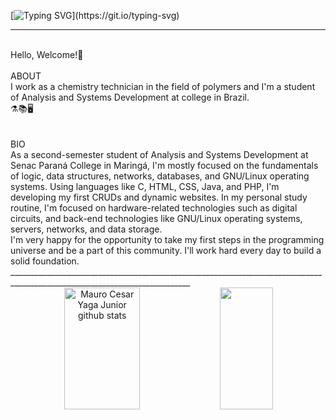 [![Typing SVG](https://readme-typing-svg.herokuapp.com/?color=00bfbf&size=35&center=true&vCenter=true&width=1000&lines=To+undestand+recursion,;I+need+understand+recursion...;)](https://git.io/typing-svg)

____________________________________________________________________________________________________________________________
<br>
  Hello, Welcome!🖖
<br>


<br>
ABOUT                                                      
<br>
I work as a chemistry technician in the field of polymers and I'm a student of Analysis and Systems Development at college in Brazil.
<br>
⚗️📚🖥️
<br>
<br>

<br>
BIO
<br>
As a second-semester student of Analysis and Systems Development at Senac Paraná College in Maringá, I'm mostly focused on the fundamentals of logic, data structures, networks, databases, and GNU/Linux operating systems. Using languages like C, HTML, CSS, Java, and PHP, I'm developing my first CRUDs and dynamic websites. In my personal study routine, I'm focused on hardware-related technologies such as digital circuits, and back-end technologies like GNU/Linux operating systems, servers, networks, and data storage.
<br>
I'm very happy for the opportunity to take my first steps in the programming universe and be a part of this community. I'll work hard every day to build a solid foundation.
<br/>
___________________________________________________________________________________________________________________________
<br>
<div align="center">  
  <img width="49%" height="195px" src="https://github-readme-stats.vercel.app/api?username=mauroyaga&show_icons=true&count_private=true&hide_border=true&title_color=00bfbf&icon_color=00bfbf&text_color=c9d1d9&bg_color=0d1117" alt="Mauro Cesar Yaga Junior github stats" /> 
   <img width="41%" height="195px" src="https://github-readme-stats.vercel.app/api/top-langs/?username=mauroyaga&layout=compact&hide_border=true&title_color=00bfbf&text_color=00bfbf&bg_color=0d1117" />
  
</div>






